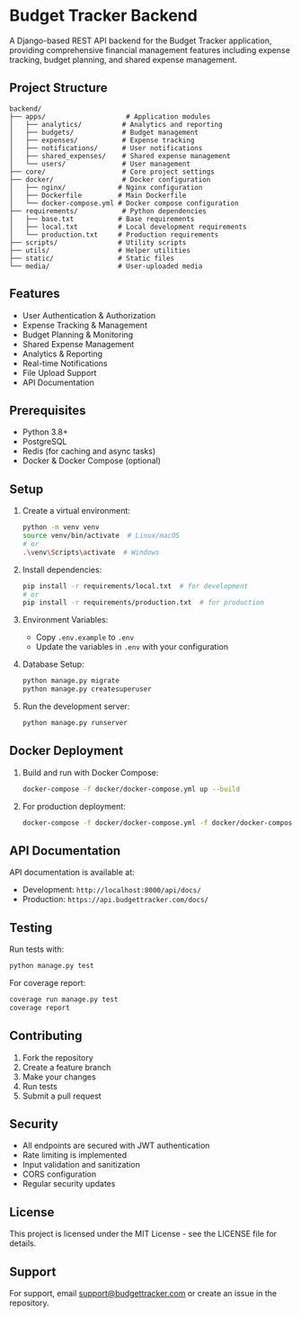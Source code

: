 # Budget Tracker Backend

A Django-based REST API backend for the Budget Tracker application, providing comprehensive financial management features including expense tracking, budget planning, and shared expense management.

## Project Structure

```
backend/
├── apps/                    # Application modules
│   ├── analytics/          # Analytics and reporting
│   ├── budgets/            # Budget management
│   ├── expenses/           # Expense tracking
│   ├── notifications/      # User notifications
│   ├── shared_expenses/    # Shared expense management
│   └── users/              # User management
├── core/                   # Core project settings
├── docker/                 # Docker configuration
│   ├── nginx/             # Nginx configuration
│   ├── Dockerfile         # Main Dockerfile
│   └── docker-compose.yml # Docker compose configuration
├── requirements/           # Python dependencies
│   ├── base.txt           # Base requirements
│   ├── local.txt          # Local development requirements
│   └── production.txt     # Production requirements
├── scripts/               # Utility scripts
├── utils/                 # Helper utilities
├── static/                # Static files
└── media/                 # User-uploaded media
```

## Features

- User Authentication & Authorization
- Expense Tracking & Management
- Budget Planning & Monitoring
- Shared Expense Management
- Analytics & Reporting
- Real-time Notifications
- File Upload Support
- API Documentation

## Prerequisites

- Python 3.8+
- PostgreSQL
- Redis (for caching and async tasks)
- Docker & Docker Compose (optional)

## Setup

1. Create a virtual environment:
   ```bash
   python -m venv venv
   source venv/bin/activate  # Linux/macOS
   # or
   .\venv\Scripts\activate  # Windows
   ```

2. Install dependencies:
   ```bash
   pip install -r requirements/local.txt  # for development
   # or
   pip install -r requirements/production.txt  # for production
   ```

3. Environment Variables:
   - Copy `.env.example` to `.env`
   - Update the variables in `.env` with your configuration

4. Database Setup:
   ```bash
   python manage.py migrate
   python manage.py createsuperuser
   ```

5. Run the development server:
   ```bash
   python manage.py runserver
   ```

## Docker Deployment

1. Build and run with Docker Compose:
   ```bash
   docker-compose -f docker/docker-compose.yml up --build
   ```

2. For production deployment:
   ```bash
   docker-compose -f docker/docker-compose.yml -f docker/docker-compose.prod.yml up -d
   ```

## API Documentation

API documentation is available at:
- Development: `http://localhost:8000/api/docs/`
- Production: `https://api.budgettracker.com/docs/`

## Testing

Run tests with:
```bash
python manage.py test
```

For coverage report:
```bash
coverage run manage.py test
coverage report
```

## Contributing

1. Fork the repository
2. Create a feature branch
3. Make your changes
4. Run tests
5. Submit a pull request

## Security

- All endpoints are secured with JWT authentication
- Rate limiting is implemented
- Input validation and sanitization
- CORS configuration
- Regular security updates

## License

This project is licensed under the MIT License - see the LICENSE file for details.

## Support

For support, email support@budgettracker.com or create an issue in the repository.